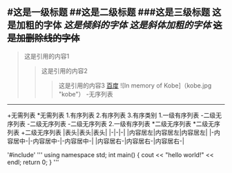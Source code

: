 #这是一级标题
##这是二级标题
###这是三级标题
**这是加粗的字体**
*这是倾斜的字体*
***这是斜体加粗的字体***
~~这是加删除线的字体~~
---
>这是引用的内容1
>>这是引用的内容2
>>>这是引用的内容3
[百度](http://baidu.com")
![In memory of Kobe]（kobe.jpg "kobe"）
-无序列表
***
+无需列表
*无需列表
1.有序列表
2.有序列表
3.有序类别
1.一级有序列表
   -二级无序列表
   -二级无序列表
   -二级无序列表
2.一级有序列表
   *二级无序列表
   *二级无序列表
   +二级无序列表
|表头|表头|表头|
|-|-|-|
|内容居左|内容居左|内容居左|
|-内容居中-|-内容居中-|-内容居中-|
|内容居右-|内容居右-|内容居右-|

'#include<iostream>'
'''
using namespace std;
int main() {
	cout << "hello world!" << endl;
	return 0;
}
'''
